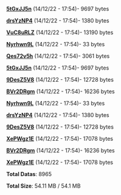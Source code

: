[**5tGxJJ5n**](/data/5tGxJJ5n.txt) (14/12/22 - 17:54)- 9697 bytes

[**drsYzNP4**](/data/drsYzNP4.txt) (14/12/22 - 17:54)- 1380 bytes

[**VuC8uRLZ**](/data/VuC8uRLZ.txt) (14/12/22 - 17:54)- 13190 bytes

[**Nyrhwn9L**](/data/Nyrhwn9L.txt) (14/12/22 - 17:54)- 33 bytes

[**Qes72v5h**](/data/Qes72v5h.txt) (14/12/22 - 17:54)- 3061 bytes

[**5tGxJJ5n**](/data/5tGxJJ5n.txt) (14/12/22 - 17:54)- 9697 bytes

[**9DesZ5V8**](/data/9DesZ5V8.txt) (14/12/22 - 17:54)- 12728 bytes

[**BVr2DRgm**](/data/BVr2DRgm.txt) (14/12/22 - 17:54)- 16236 bytes

[**Nyrhwn9L**](/data/Nyrhwn9L.txt) (14/12/22 - 17:54)- 33 bytes

[**drsYzNP4**](/data/drsYzNP4.txt) (14/12/22 - 17:54)- 1380 bytes

[**9DesZ5V8**](/data/9DesZ5V8.txt) (14/12/22 - 17:54)- 12728 bytes

[**XePWgz1E**](/data/XePWgz1E.txt) (14/12/22 - 17:54)- 17078 bytes

[**BVr2DRgm**](/data/BVr2DRgm.txt) (14/12/22 - 17:54)- 16236 bytes

[**XePWgz1E**](/data/XePWgz1E.txt) (14/12/22 - 17:54)- 17078 bytes

**Total Datas**: 8965

**Total Size**: 54.11 MB / 54.1 MB